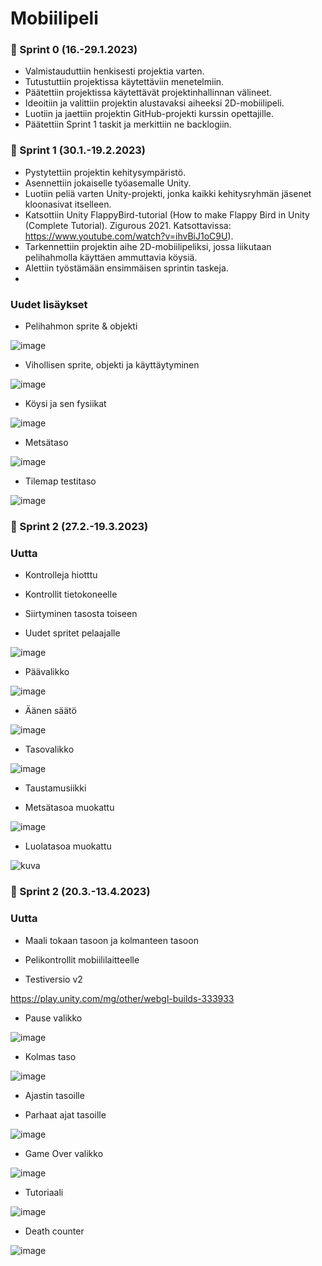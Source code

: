 # Mobiilipeli

### :date: Sprint 0 (16.-29.1.2023)

* Valmistauduttiin henkisesti projektia varten.  
* Tutustuttiin projektissa käytettäviin menetelmiin.  
* Päätettiin projektissa käytettävät projektinhallinnan välineet.  
* Ideoitiin ja valittiin projektin alustavaksi aiheeksi 2D-mobiilipeli.
* Luotiin ja jaettiin projektin GitHub-projekti kurssin opettajille.  
* Päätettiin Sprint 1 taskit ja merkittiin ne backlogiin.  

### :date: Sprint 1 (30.1.-19.2.2023)

* Pystytettiin projektin kehitysympäristö.  
* Asennettiin jokaiselle työasemalle Unity.    
* Luotiin peliä varten Unity-projekti, jonka kaikki kehitysryhmän jäsenet kloonasivat itselleen. 
* Katsottiin Unity FlappyBird-tutorial (How to make Flappy Bird in Unity (Complete Tutorial). Zigurous 2021. Katsottavissa: https://www.youtube.com/watch?v=ihvBiJ1oC9U).    
* Tarkennettiin projektin aihe 2D-mobiilipeliksi, jossa liikutaan pelihahmolla käyttäen ammuttavia köysiä.  
* Alettiin työstämään ensimmäisen sprintin taskeja.
* 

### Uudet lisäykset  

* Pelihahmon sprite & objekti


![image](https://user-images.githubusercontent.com/90974678/219305226-7b12dd65-f9f0-4a31-902f-3ac7dc399ccc.png)


* Vihollisen sprite, objekti ja käyttäytyminen  

![image](https://user-images.githubusercontent.com/90974678/219303783-62248758-e56d-43a9-b17f-401ee0622d0a.png)  


* Köysi ja sen fysiikat  

![image](https://user-images.githubusercontent.com/90974678/219304140-8568f118-934c-433d-bc21-bdb2a901215e.png)

* Metsätaso  

![image](https://user-images.githubusercontent.com/90974678/219304316-fc4fbb46-858c-463d-93a1-e90abb57b8ee.png)

* Tilemap testitaso  

![image](https://user-images.githubusercontent.com/90974678/219310207-51b4a1b3-7ed1-4a0e-9938-e6a31be3432e.png)

 
 ### :date: Sprint 2 (27.2.-19.3.2023)

 ### Uutta
 
 * Kontrolleja hiotttu 
   
 * Kontrollit tietokoneelle
   
 * Siirtyminen tasosta toiseen

 * Uudet spritet pelaajalle
 
 ![image](https://user-images.githubusercontent.com/10772727/225335785-cf918312-9203-4e13-af0c-380e3c9be5ec.png)
   
 * Päävalikko

 ![image](https://user-images.githubusercontent.com/10772727/225338197-4d7fb3b5-60a7-47cd-9010-533ca2a88bf1.png)
 
 * Äänen säätö
 
 ![image](https://user-images.githubusercontent.com/10772727/225343345-f1405783-daf4-4245-bfe5-dd3088e9819b.png)
 
 * Tasovalikko

 ![image](https://user-images.githubusercontent.com/10772727/225343917-ae732b36-2c9b-45d5-874d-4df6ee10c441.png)
   
 * Taustamusiikki  
 
 * Metsätasoa muokattu
   
 ![image](https://user-images.githubusercontent.com/112946898/225322356-7ca96e62-d852-46a3-911e-55630a565fdf.png)
 
 * Luolatasoa muokattu

![kuva](https://user-images.githubusercontent.com/105205141/225333388-58a1b9a6-2fd4-47e2-8643-547e9efd4d8b.png)


 ### :date: Sprint 2 (20.3.-13.4.2023)

 ### Uutta
 
 * Maali tokaan tasoon ja kolmanteen tasoon
 
 * Pelikontrollit mobiililaitteelle
 
 * Testiversio v2
 
 https://play.unity.com/mg/other/webgl-builds-333933
 
 * Pause valikko
 
 ![image](https://user-images.githubusercontent.com/10772727/231660121-f09da310-6f63-4731-a009-a27317177c86.png)
 
 * Kolmas taso
 
 ![image](https://user-images.githubusercontent.com/10772727/231660592-47189f00-2ea8-4e33-a0a1-c92ceaee5b2a.png)
 
 * Ajastin tasoille
 
 * Parhaat ajat tasoille
 
 ![image](https://user-images.githubusercontent.com/10772727/231660776-be2e2c6a-2c95-47ff-8ba1-1223e4e88700.png)
 
 * Game Over valikko
 
 ![image](https://user-images.githubusercontent.com/10772727/231660865-c4b2476a-796f-494d-a76e-ed29c9a728a9.png)
 
 * Tutoriaali
 
 ![image](https://user-images.githubusercontent.com/10772727/231661062-0c23a056-b690-436c-a72a-ab0547bd7cd0.png)
 
 * Death counter
 
 ![image](https://user-images.githubusercontent.com/10772727/231661201-36cd91f9-4624-45be-bc1b-ce24ad4e26fb.png)
